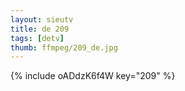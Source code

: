 ```yaml
--- 
layout: sieutv
title: de 209
tags: [detv]
thumb: ffmpeg/209_de.jpg
---
```

{% include oADdzK6f4W key="209" %} 
